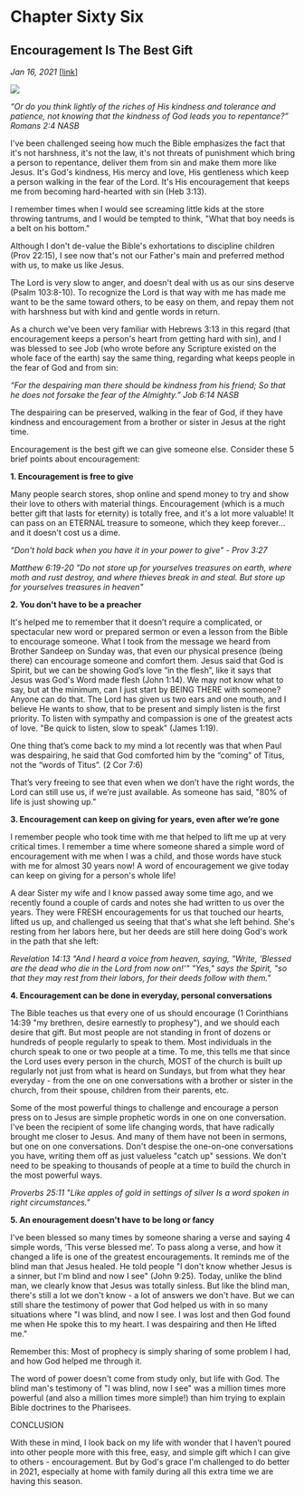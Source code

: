 # Chapter Sixty Six
## Encouragement Is The Best Gift
*Jan 16, 2021*
[[link](https://nccf.church/Blog.aspx?BlogID=195)] 

![](images/195.jpg)

*“Or do you think lightly of the riches of His kindness and tolerance and patience, not knowing that the kindness of God leads you to repentance?” ‭‭Romans‬ ‭2:4‬ ‭NASB‬‬*

I've been challenged seeing how much the Bible emphasizes the fact that it's not harshness, it's not the law, it's not threats of punishment which bring a person to repentance, deliver them from sin and make them more like Jesus. It's God's kindness, His mercy and love, His gentleness which keep a person walking in the fear of the Lord. It's His encouragement that keeps me from becoming hard-hearted with sin (Heb 3:13).

I remember times when I would see screaming little kids at the store throwing tantrums, and I would be tempted to think, "What that boy needs is a belt on his bottom."

Although I don't de-value the Bible's exhortations to discipline children (Prov 22:15), I see now that's not our Father's main and preferred method with us, to make us like Jesus.

The Lord is very slow to anger, and doesn't deal with us as our sins deserve (Psalm 103:8-10). To recognize the Lord is that way with me has made me want to be the same toward others, to be easy on them, and repay them not with harshness but with kind and gentle words in return.

As a church we've been very familiar with Hebrews 3:13 in this regard (that encouragement keeps a person's heart from getting hard with sin), and I was blessed to see Job (who wrote before any Scripture existed on the whole face of the earth) say the same thing, regarding what keeps people in the fear of God and from sin:

*“For the despairing man there should be kindness from his friend; So that he does not forsake the fear of the Almighty.” ‭‭Job‬ ‭6:14‬ ‭NASB‬‬*

The despairing can be preserved, walking in the fear of God, if they have kindness and encouragement from a brother or sister in Jesus at the right time.

Encouragement is the best gift we can give someone else. Consider these 5 brief points about encouragement:

**1. Encouragement is free to give**

Many people search stores, shop online and spend money to try and show their love to others with material things. Encouragement (which is a much better gift that lasts for eternity) is totally free, and it's a lot more valuable! It can pass on an ETERNAL treasure to someone, which they keep forever... and it doesn't cost us a dime.

*“Don't hold back when you have it in your power to give" - Prov 3:27*

*Matthew 6:19-20 "Do not store up for yourselves treasures on earth, where moth and rust destroy, and where thieves break in and steal. But store up for yourselves treasures in heaven"*

**2. You don't have to be a preacher**

It's helped me to remember that it doesn’t require a complicated, or spectacular new word or prepared sermon or even a lesson from the Bible to encourage someone. What I took from the message we heard from Brother Sandeep on Sunday was, that even our physical presence (being there) can encourage someone and comfort them. Jesus said that God is Spirit, but we can be showing God’s love “in the flesh”, like it says that Jesus was God's Word made flesh (John 1:14). We may not know what to say, but at the minimum, can I just start by BEING THERE with someone? Anyone can do that. The Lord has given us two ears and one mouth, and I believe He wants to show, that to be present and simply listen is the first priority. To listen with sympathy and compassion is one of the greatest acts of love. "Be quick to listen, slow to speak" (James 1:19).

One thing that’s come back to my mind a lot recently was that when Paul was despairing, he said that God comforted him by the “coming” of Titus, not the “words of Titus”. (2 Cor 7:6)

That’s very freeing to see that even when we don’t have the right words, the Lord can still use us, if we’re just available. As someone has said, "80% of life is just showing up."

**3. Encouragement can keep on giving for years, even after we’re gone**

I remember people who took time with me that helped to lift me up at very critical times. I remember a time where someone shared a simple word of encouragement with me when I was a child, and those words have stuck with me for almost 30 years now! A word of encouragement we give today can keep on giving for a person's whole life!

A dear Sister my wife and I know passed away some time ago, and we recently found a couple of cards and notes she had written to us over the years. They were FRESH encouragements for us that touched our hearts, lifted us up, and challenged us seeing that that's what she left behind. She's resting from her labors here, but her deeds are still here doing God's work in the path that she left:

*Revelation 14:13 "And I heard a voice from heaven, saying, "Write, 'Blessed are the dead who die in the Lord from now on!'" "Yes," says the Spirit, "so that they may rest from their labors, for their deeds follow with them."*

**4. Encouragement can be done in everyday, personal conversations**

The Bible teaches us that every one of us should encourage (1 Corinthians 14:39 "my brethren, desire earnestly to prophesy"), and we should each desire that gift. But most people are not standing in front of dozens or hundreds of people regularly to speak to them. Most individuals in the church speak to one or two people at a time. To me, this tells me that since the Lord uses every person in the church, MOST of the church is built up regularly not just from what is heard on Sundays, but from what they hear everyday - from the one on one conversations with a brother or sister in the church, from their spouse, children from their parents, etc.

Some of the most powerful things to challenge and encourage a person press on to Jesus are simple prophetic words in one on one conversation. I've been the recipient of some life changing words, that have radically brought me closer to Jesus. And many of them have not been in sermons, but one on one conversations. Don't despise the one-on-one conversations you have, writing them off as just valueless "catch up" sessions. We don't need to be speaking to thousands of people at a time to build the church in the most powerful ways.

*Proverbs 25:11 "Like apples of gold in settings of silver Is a word spoken in right circumstances."*

**5. An enouragement doesn't have to be long or fancy**

I've been blessed so many times by someone sharing a verse and saying 4 simple words, ‘This verse blessed me’. To pass along a verse, and how it changed a life is one of the greatest encouragements. It reminds me of the blind man that Jesus healed. He told people "I don't know whether Jesus is a sinner, but I'm blind and now I see" (John 9:25). Today, unlike the blind man, we clearly know that Jesus was totally sinless. But like the blind man, there's still a lot we don't know - a lot of answers we don't have. But we can still share the testimony of power that God helped us with in so many situations where "I was blind, and now I see. I was lost and then God found me when He spoke this to my heart. I was despairing and then He lifted me."

Remember this: Most of prophecy is simply sharing of some problem I had, and how God helped me through it.

The word of power doesn't come from study only, but life with God. The blind man's testimony of "I was blind, now I see" was a million times more powerful (and also a million times more simple!) than him trying to explain Bible doctrines to the Pharisees.

CONCLUSION

With these in mind, I look back on my life with wonder that I haven’t poured into other people more with this free, easy, and simple gift which I can give to others - encouragement. But by God's grace I'm challenged to do better in 2021, especially at home with family during all this extra time we are having this season.
